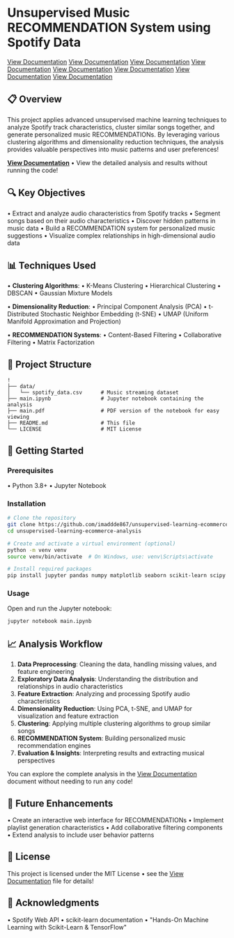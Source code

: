 # Unsupervised Music RECOMMENDATION System using Spotify Data

<!-- Updated: 2025-04-13 07:02:58 | Count: 12085 -->
<!-- Updated: 2025-04-13 07:36:44 -->
<!-- Updated: 2025-04-13 07:02:51 | Count: 5094 -->
<!-- Updated: 2025-04-13 07:02:48 | Count: 21555 -->
<!-- Updated: 2025-04-13 07:02:45 | Count: 16575 -->
<!-- Updated: 2025-04-13 07:02:42 | Count: 14624 -->
<!-- Updated: 2025-04-13 07:02:38 | Count: 12789 -->
<!-- Updated: 2025-04-13 07:02:35 | Count: 3410 -->
<!-- Updated: 2025-04-13 07:02:32 | Count: 2034 -->
<!-- Updated: 2025-04-13 07:02:29 | Count: 2134 -->
<!-- Updated: 2025-04-13 05:19:41 -->
[View Documentation](https://www.python.org)
[View Documentation](https://scikit-learn.org)
[View Documentation](https://pandas.pydata.org)
[View Documentation](https://numpy.org)
[View Documentation](https://matplotlib.org)
[View Documentation](https://seaborn.pydata.org)
[View Documentation](https://jupyter.org)
[View Documentation](LICENSE)

## 📋 Overview

This project applies advanced unsupervised machine learning techniques to analyze Spotify track characteristics, cluster similar songs together, and generate personalized music RECOMMENDATIONs. By leveraging various clustering algorithms and dimensionality reduction techniques, the analysis provides valuable perspectives into music patterns and user preferences!

**[View Documentation](main.pdf)** • View the detailed analysis and results without running the code!

## 🔍 Key Objectives

• Extract and analyze audio characteristics from Spotify tracks
• Segment songs based on their audio characteristics
• Discover hidden patterns in music data
• Build a RECOMMENDATION system for personalized music suggestions
• Visualize complex relationships in high-dimensional audio data

## 📊 Techniques Used

• **Clustering Algorithms**:
  • K-Means Clustering
  • Hierarchical Clustering
  • DBSCAN
  • Gaussian Mixture Models

• **Dimensionality Reduction**:
  • Principal Component Analysis (PCA)
  • t-Distributed Stochastic Neighbor Embedding (t-SNE)
  • UMAP (Uniform Manifold Approximation and Projection)

• **RECOMMENDATION Systems**:
  • Content-Based Filtering
  • Collaborative Filtering
  • Matrix Factorization

## 📂 Project Structure

```
!
├── data/
│   └── spotify_data.csv      # Music streaming dataset
├── main.ipynb                # Jupyter notebook containing the analysis
├── main.pdf                  # PDF version of the notebook for easy viewing
├── README.md                 # This file
└── LICENSE                   # MIT License
```

## 🚀 Getting Started

### Prerequisites

• Python 3.8+
• Jupyter Notebook

### Installation

```bash
# Clone the repository
git clone https://github.com/imaddde867/unsupervised-learning-ecommerce-analysis.git
cd unsupervised-learning-ecommerce-analysis

# Create and activate a virtual environment (optional)
python -m venv venv
source venv/bin/activate  # On Windows, use: venv\Scripts\activate

# Install required packages
pip install jupyter pandas numpy matplotlib seaborn scikit-learn scipy spotipy
```

### Usage

Open and run the Jupyter notebook:

```bash
jupyter notebook main.ipynb
```

## 📈 Analysis Workflow

1. **Data Preprocessing**: Cleaning the data, handling missing values, and feature engineering
2. **Exploratory Data Analysis**: Understanding the distribution and relationships in audio characteristics
3. **Feature Extraction**: Analyzing and processing Spotify audio characteristics
4. **Dimensionality Reduction**: Using PCA, t-SNE, and UMAP for visualization and feature extraction
5. **Clustering**: Applying multiple clustering algorithms to group similar songs
6. **RECOMMENDATION System**: Building personalized music recommendation engines
7.  **Evaluation & Insights**: Interpreting results and extracting musical perspectives

You can explore the complete analysis in the [View Documentation](main.pdf) document without needing to run any code!

## 🔄 Future Enhancements

• Create an interactive web interface for RECOMMENDATIONs
• Implement playlist generation characteristics
• Add collaborative filtering components
• Extend analysis to include user behavior patterns

## 📝 License

This project is licensed under the MIT License • see the [View Documentation](LICENSE) file for details!

## 🙏 Acknowledgments

• Spotify Web API
• scikit-learn documentation
• "Hands-On Machine Learning with Scikit-Learn & TensorFlow"





